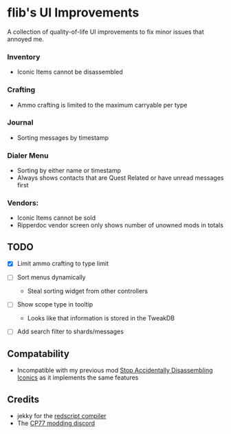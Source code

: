 # flib's UI Improvements

A collection of quality-of-life UI improvements to fix minor issues that annoyed me.

### Inventory

 - Iconic Items cannot be disassembled

### Crafting

 - Ammo crafting is limited to the maximum carryable per type

### Journal

 - Sorting messages by timestamp

### Dialer Menu

 - Sorting by either name or timestamp
 - Always shows contacts that are Quest Related or have unread messages first

### Vendors:

 - Iconic Items cannot be sold
 - Ripperdoc vendor screen only shows number of unowned mods in totals

## TODO

- [X] Limit ammo crafting to type limit
- [ ] Sort menus dynamically
  - Steal sorting widget from other controllers
- [ ] Show scope type in tooltip
  - Looks like that information is stored in the TweakDB
- [ ] Add search filter to shards/messages


## Compatability

- Incompatible with my previous mod [Stop Accidentally Disassembling Iconics](https://www.nexusmods.com/cyberpunk2077/mods/2252) as it implements the same features

## Credits
- jekky for the [redscript compiler](https://github.com/jac3km4/redscript)
- The [CP77 modding discord](https://discord.gg/Epkq79kd96)